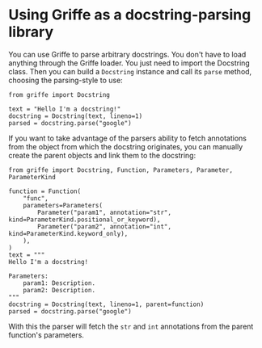 # Using Griffe as a docstring-parsing library

You can use Griffe to parse arbitrary docstrings. You don't have to load anything through the Griffe loader. You just need to import the Docstring class. Then you can build a `Docstring` instance and call its `parse` method, choosing the parsing-style to use:

```
from griffe import Docstring

text = "Hello I'm a docstring!"
docstring = Docstring(text, lineno=1)
parsed = docstring.parse("google")

```

If you want to take advantage of the parsers ability to fetch annotations from the object from which the docstring originates, you can manually create the parent objects and link them to the docstring:

```
from griffe import Docstring, Function, Parameters, Parameter, ParameterKind

function = Function(
    "func",
    parameters=Parameters(
        Parameter("param1", annotation="str", kind=ParameterKind.positional_or_keyword),
        Parameter("param2", annotation="int", kind=ParameterKind.keyword_only),
    ),
)
text = """
Hello I'm a docstring!

Parameters:
    param1: Description.
    param2: Description.
"""
docstring = Docstring(text, lineno=1, parent=function)
parsed = docstring.parse("google")

```

With this the parser will fetch the `str` and `int` annotations from the parent function's parameters.
